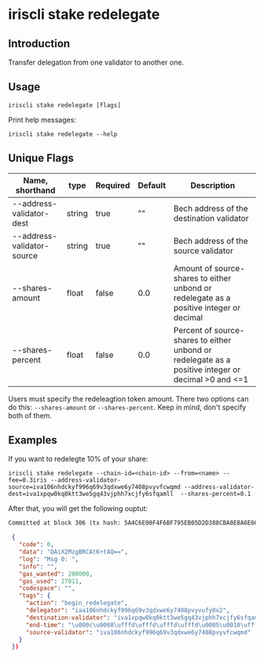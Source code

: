 # iriscli stake redelegate

## Introduction

Transfer delegation from one validator to another one.

## Usage

```
iriscli stake redelegate [flags]
```

Print help messages:

```
iriscli stake redelegate --help
```

## Unique Flags

| Name, shorthand            | type   | Required | Default  | Description                                                         |
| -------------------------- | -----  | -------- | -------- | ------------------------------------------------------------------- |
| --address-validator-dest   | string | true     | ""       | Bech address of the destination validator |
| --address-validator-source | string | true     | ""       | Bech address of the source validator |
| --shares-amount            | float  | false    | 0.0      | Amount of source-shares to either unbond or redelegate as a positive integer or decimal |
| --shares-percent           | float  | false    | 0.0      | Percent of source-shares to either unbond or redelegate as a positive integer or decimal >0 and <=1 |

Users must specify the redeleagtion token amount. There two options can do this: `--shares-amount` or `--shares-percent`. Keep in mind, don't specify both of them.

## Examples

If you want to redelegte 10% of your share:
```
iriscli stake redelegate --chain-id=<chain-id> --from=<name> --fee=0.3iris --address-validator-source=iva106nhdckyf996q69v3qdxwe6y7408pvyvfcwqmd --address-validator-dest=iva1xpqw0kq0ktt3we5gq43vjphh7xcjfy6sfqamll  --shares-percent=0.1
```
After that, you will get the following ouptut:
```txt
Committed at block 306 (tx hash: 5A4C6E00F4F6BF795EB05D2D388CBA0E8A6E6CF17669314B1EE6A31729A22450, response: {Code:0 Data:[] Log:Msg 0:  Info: GasWanted:200000 GasUsed:3398 Tags:[{Key:[97 99 116 105 111 110] Value:[115 101 114 118 105 99 101 45 119 105 116 104 100 114 97 119 45 102 101 101 115] XXX_NoUnkeyedLiteral:{} XXX_unrecognized:[] XXX_sizecache:0} {Key:[99 111 109 112 108 101 116 101 67 111 110 115 117 109 101 100 84 120 70 101 101 45 105 114 105 115 45 97 116 116 111] Value:[34 54 55 57 54 48 48 48 48 48 48 48 48 48 48 48 34] XXX_NoUnkeyedLiteral:{} XXX_unrecognized:[] XXX_sizecache:0}] Codespace: XXX_NoUnkeyedLiteral:{} XXX_unrecognized:[] XXX_sizecache:0})
```

```json
 {
   "code": 0,
   "data": "DAiX2MzgBRCAtK+tAQ==",
   "log": "Msg 0: ",
   "info": "",
   "gas_wanted": 200000,
   "gas_used": 27011,
   "codespace": "",
   "tags": {
     "action": "begin_redelegate",
     "delegator": "iaa106nhdckyf996q69v3qdxwe6y7408pvyvufy0x2",
     "destination-validator": "iva1xpqw0kq0ktt3we5gq43vjphh7xcjfy6sfqamll",
     "end-time": "\u000c\u0008\ufffd\ufffd\ufffd\ufffd\u0005\u0010\ufffd\ufffd\ufffd\ufffd\u0001",
     "source-validator": "iva106nhdckyf996q69v3qdxwe6y7408pvyvfcwqmd"
   }
 })
```